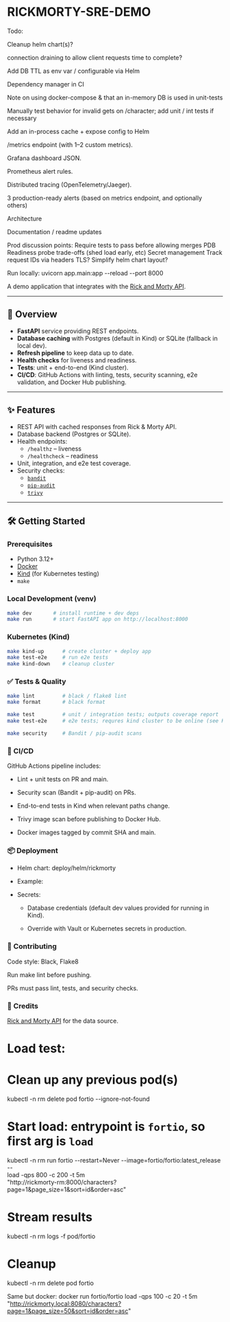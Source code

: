 # RICKMORTY-SRE-DEMO


Todo:

Cleanup helm chart(s)?

connection draining to allow client requests time to complete?

Add DB TTL as env var / configurable via Helm

Dependency manager in CI

Note on using docker-compose & that an in-memory DB is used in unit-tests

Manually test behavior for invalid gets on /character; add unit / int tests if necessary

Add an in-process cache + expose config to Helm

/metrics endpoint (with 1–2 custom metrics).

Grafana dashboard JSON.

Prometheus alert rules.

Distributed tracing (OpenTelemetry/Jaeger).

3 production-ready alerts (based on metrics endpoint, and optionally others)

Architecture

Documentation / readme updates


Prod discussion points:
Require tests to pass before allowing merges
PDB
Readiness probe trade-offs (shed load early, etc)
Secret management
Track request IDs via headers
TLS?
Simplify helm chart layout?



Run locally: uvicorn app.main:app --reload --port 8000

A demo application that integrates with the [Rick and Morty API](https://rickandmortyapi.com/documentation/#rest).

---

## 🚀 Overview

- **FastAPI** service providing REST endpoints.
- **Database caching** with Postgres (default in Kind) or SQLite (fallback in local dev).
- **Refresh pipeline** to keep data up to date.
- **Health checks** for liveness and readiness.
- **Tests**: unit + end-to-end (Kind cluster).
- **CI/CD**: GitHub Actions with linting, tests, security scanning, e2e validation, and Docker Hub publishing.

---

## ✨ Features

- REST API with cached responses from Rick & Morty API.
- Database backend (Postgres or SQLite).
- Health endpoints:
  - `/healthz` – liveness
  - `/healthcheck` – readiness
- Unit, integration, and e2e test coverage.
- Security checks:
  - [`bandit`](https://bandit.readthedocs.io/)
  - [`pip-audit`](https://pypi.org/project/pip-audit/)
  - [`trivy`](https://aquasecurity.github.io/trivy/)

---

## 🛠 Getting Started

### Prerequisites
- Python 3.12+
- [Docker](https://docs.docker.com/get-docker/)
- [Kind](https://kind.sigs.k8s.io/) (for Kubernetes testing)
- `make`

### Local Development (venv)
```bash
make dev       # install runtime + dev deps
make run       # start FastAPI app on http://localhost:8000
```

### Kubernetes (Kind)
```bash
make kind-up      # create cluster + deploy app
make test-e2e     # run e2e tests
make kind-down    # cleanup cluster
```

### ✅ Tests & Quality
```bash
make lint         # black / flake8 lint
make format       # black format

make test         # unit / integration tests; outputs coverage report
make test-e2e     # e2e tests; requres kind cluster to be online (see Kubernetes (Kind) section)

make security     # Bandit / pip-audit scans
```

### 🔄 CI/CD

GitHub Actions pipeline includes:

- Lint + unit tests on PR and main.

- Security scan (Bandit + pip-audit) on PRs.

- End-to-end tests in Kind when relevant paths change.

- Trivy image scan before publishing to Docker Hub.

- Docker images tagged by commit SHA and main.

### 📦 Deployment

- Helm chart: deploy/helm/rickmorty

- Example:

<example here>

- Secrets:

    - Database credentials (default dev values provided for running in Kind).

    - Override with Vault or Kubernetes secrets in production.
    
### 🤝 Contributing

Code style: Black, Flake8

Run make lint before pushing.

PRs must pass lint, tests, and security checks.

### 🙏 Credits

[Rick and Morty API](https://rickandmortyapi.com/documentation/#rest) for the data source.


# Load test:
# Clean up any previous pod(s)
kubectl -n rm delete pod fortio --ignore-not-found

# Start load: entrypoint is `fortio`, so first arg is `load`
kubectl -n rm run fortio --restart=Never --image=fortio/fortio:latest_release -- \
  load -qps 800 -c 200 -t 5m \
  "http://rickmorty-rm:8000/characters?page=1&page_size=1&sort=id&order=asc"

# Stream results
kubectl -n rm logs -f pod/fortio

# Cleanup
kubectl -n rm delete pod fortio

Same but docker:
docker run fortio/fortio load -qps 100 -c 20 -t 5m "http://rickmorty.local:8080/characters?page=1&page_size=50&sort=id&order=asc"